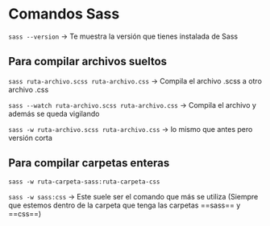 # Comandos Sass

`sass --version` -> Te muestra la versión que tienes instalada de Sass



## Para compilar archivos sueltos

`sass ruta-archivo.scss ruta-archivo.css` -> Compila el archivo .scss a otro archivo .css

`sass --watch ruta-archivo.scss ruta-archivo.css` -> Compila el archivo y además se queda vigilando

`sass -w ruta-archivo.scss ruta-archivo.css` -> lo mismo que antes pero versión corta



## Para compilar carpetas enteras

`sass -w ruta-carpeta-sass:ruta-carpeta-css`

`sass -w sass:css` -> Este suele ser el comando que más se utiliza (Siempre que estemos dentro de la carpeta que tenga las carpetas ==sass== y ==css==)

